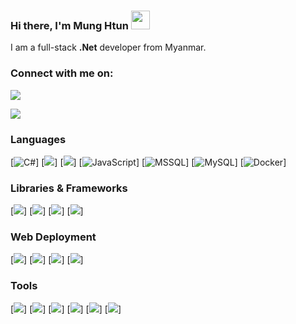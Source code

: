 ### Hi there, I'm Mung Htun <img width="30" src="https://camo.githubusercontent.com/e8e7b06ecf583bc040eb60e44eb5b8e0ecc5421320a92929ce21522dbc34c891/68747470733a2f2f6d656469612e67697068792e636f6d2f6d656469612f6876524a434c467a6361737252346961377a2f67697068792e676966">

I am a full-stack **.Net** developer from Myanmar.

### Connect with me on:

<!-- [![](https://img.shields.io/badge/-🌈%20Website-FFF)] -->

[![](https://img.shields.io/badge/Linkedin-fff?&logo=Linkedin&logoColor=0e76a8)](https://www.linkedin.com/in/sing-nan-mung-htun/)

<!-- [![](https://img.shields.io/badge/-Telegram-FFF?&logo=Telegram)](https://linkedin.com/in/gapur-kassym) -->

[![](https://img.shields.io/badge/whatsapp-fff?&logo=whatsapp)](https://wa.me/959941005786)

### Languages

[![C#](https://img.shields.io/badge/C%23-000?logo=c-sharp)]
[![](https://img.shields.io/badge/-HTML-000?&logo=html5)]
[![](https://img.shields.io/badge/-CSS-000?&logo=css3&logoColor=1572B6)]
[![JavaScript](https://img.shields.io/badge/-JavaScript-000?&logo=JavaScript)]
[![MSSQL](https://img.shields.io/badge/Microsoft%20SQL%20Sever-000?&logo=microsoft%20sql%20server)]
[![MySQL](https://img.shields.io/badge/-SQL-000?&logo=MySQL)]
[![Docker](https://img.shields.io/badge/Docker-000?logo=Docker)]

### Libraries & Frameworks

[![](https://img.shields.io/badge/-jQuery-000?&logo=jQuery&logoColor=0769AD)]
[![](https://img.shields.io/badge/-.NET-000?&logo=.net)]
[![](https://img.shields.io/badge/-Bootstrap-000?&logo=Bootstrap)]
[![](https://img.shields.io/badge/-Angular-000?&logo=Angular&logoColor=DD0031)]

### Web Deployment

[![](https://img.shields.io/badge/-Git-000?&logo=Git)]
[![](https://img.shields.io/badge/cent%20os-000?&logo=centos)]
[![](https://img.shields.io/badge/Ubuntu-000?&logo=ubuntu)]
[![](https://img.shields.io/badge/nginx-000?&logo=nginx&logoColor=%23009639)]

### Tools

[![](https://img.shields.io/badge/github-000?&logo=github)]
[![](https://img.shields.io/badge/gitlab-000?&logo=gitlab)]
[![](https://img.shields.io/badge/Postman-000?&logo=postman)]
[![](https://img.shields.io/badge/Visual%20Studio%20Code-000?&logo=visual-studio-code&logoColor=0078d7)]
[![](https://img.shields.io/badge/Visual%20Studio-000?&logo=visual-studio&logoColor=5C2D91)]
[![](https://img.shields.io/badge/Notepad++-000?&logo=notepad%2b%2b)]

<!-- <p align="center">
  Visitor count<br>
  <a href="https://ra1nbow.xyz?ref=github">
    <img src="https://profile-counter.glitch.me/ra1nbow1/count.svg" />
  </a>
</p> -->
